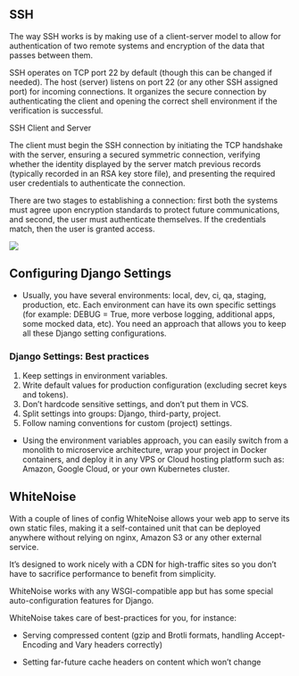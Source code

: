 ## SSH

The way SSH works is by making use of a client-server model to allow for authentication of two remote systems and encryption of the data that passes between them.

SSH operates on TCP
port 22 by default (though this can be changed if needed). The host (server) listens on port 22 (or any other SSH assigned port) for incoming connections. It organizes the secure connection by authenticating the client and opening the correct shell environment if the verification is successful.

SSH Client and Server

The client must begin the SSH connection by initiating the TCP handshake with the server, ensuring a secured symmetric connection, verifying whether the identity displayed by the server match previous records (typically recorded in an RSA key store file), and presenting the required user credentials to authenticate the connection.

There are two stages to establishing a connection: first both the systems must agree upon encryption standards to protect future communications, and second, the user must authenticate themselves. If the credentials match, then the user is granted access.

![](https://linuxapt.com/assets/uploads/media-uploader/generate-ssh-keys-in-linux-01607975652.png)


## Configuring Django Settings

- Usually, you have several environments: local, dev, ci, qa, staging, production, etc. Each environment can have its own specific settings (for example: DEBUG = True, more verbose logging, additional apps, some mocked data, etc). You need an approach that allows you to keep all these Django setting configurations.

### Django Settings: Best practices
1. Keep settings in environment variables.
2. Write default values for production configuration (excluding secret keys and tokens).
3. Don’t hardcode sensitive settings, and don’t put them in VCS.
4. Split settings into groups: Django, third-party, project.
5. Follow naming conventions for custom (project) settings.

- Using the environment variables approach, you can easily switch from a monolith to microservice architecture, wrap your project in Docker containers, and deploy it in any VPS or Cloud hosting platform such as: Amazon, Google Cloud, or your own Kubernetes cluster.

## WhiteNoise

With a couple of lines of config WhiteNoise allows your web app to serve its own static files, making it a self-contained unit that can be deployed anywhere without relying on nginx, Amazon S3 or any other external service. 

It’s designed to work nicely with a CDN for high-traffic sites so you don’t have to sacrifice performance to benefit from simplicity.

WhiteNoise works with any WSGI-compatible app but has some special auto-configuration features for Django.

WhiteNoise takes care of best-practices for you, for instance:

- Serving compressed content (gzip and Brotli formats, handling Accept-Encoding and Vary headers correctly)

- Setting far-future cache headers on content which won’t change
